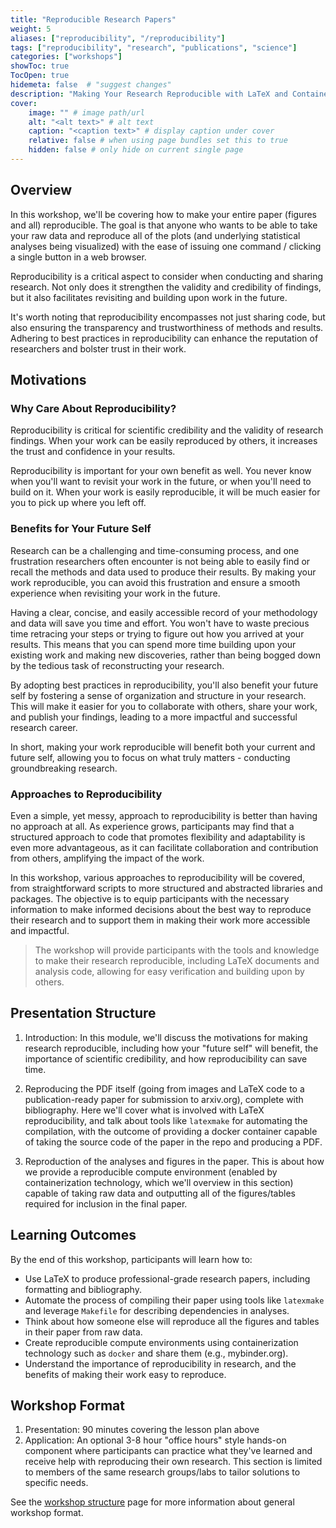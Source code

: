 ```yaml
---
title: "Reproducible Research Papers"
weight: 5
aliases: ["reproducibility", "/reproducibility"]
tags: ["reproducibility", "research", "publications", "science"]
categories: ["workshops"]
showToc: true
TocOpen: true
hidemeta: false  # "suggest changes"
description: "Making Your Research Reproducible with LaTeX and Containerization"
cover:
    image: "" # image path/url
    alt: "<alt text>" # alt text
    caption: "<caption text>" # display caption under cover
    relative: false # when using page bundles set this to true
    hidden: false # only hide on current single page
---
```


## Overview
In this workshop, we'll be covering how to make your entire paper (figures and all) reproducible. The goal is that anyone who wants to be able to take your raw data and reproduce all of the plots (and underlying statistical analyses being visualized) with the ease of issuing one command / clicking a single button in a web browser.

Reproducibility is a critical aspect to consider when conducting and sharing research. Not only does it strengthen the validity and credibility of findings, but it also facilitates revisiting and building upon work in the future.

It's worth noting that reproducibility encompasses not just sharing code, but also ensuring the transparency and trustworthiness of methods and results. Adhering to best practices in reproducibility can enhance the reputation of researchers and bolster trust in their work.

## Motivations

### Why Care About Reproducibility?

Reproducibility is critical for scientific credibility and the validity of research findings. 
When your work can be easily reproduced by others, it increases the trust and confidence in your results.

Reproducibility is important for your own benefit as well.
You never know when you'll want to revisit your work in the future, or when you'll need to build on it. 
When your work is easily reproducible, it will be much easier for you to pick up where you left off. 

### Benefits for Your Future Self

Research can be a challenging and time-consuming process, and one frustration researchers often encounter is not being able to easily find or recall the methods and data used to produce their results.
By making your work reproducible, you can avoid this frustration and ensure a smooth experience when revisiting your work in the future.

Having a clear, concise, and easily accessible record of your methodology and data will save you time and effort.
You won't have to waste precious time retracing your steps or trying to figure out how you arrived at your results.
This means that you can spend more time building upon your existing work and making new discoveries, rather than being bogged down by the tedious task of reconstructing your research.

By adopting best practices in reproducibility, you'll also benefit your future self by fostering a sense of organization and structure in your research. 
This will make it easier for you to collaborate with others, share your work, and publish your findings, leading to a more impactful and successful research career.

In short, making your work reproducible will benefit both your current and future self, allowing you to focus on what truly matters - conducting groundbreaking research.

### Approaches to Reproducibility

Even a simple, yet messy, approach to reproducibility is better than having no approach at all. As experience grows, participants may find that a structured approach to code that promotes flexibility and adaptability is even more advantageous, as it can facilitate collaboration and contribution from others, amplifying the impact of the work.

In this workshop, various approaches to reproducibility will be covered, from straightforward scripts to more structured and abstracted libraries and packages. The objective is to equip participants with the necessary information to make informed decisions about the best way to reproduce their research and to support them in making their work more accessible and impactful.

> The workshop will provide participants with the tools and knowledge to make their research reproducible, including LaTeX documents and analysis code, allowing for easy verification and building upon by others.


## Presentation Structure

1. Introduction: In this module, we'll discuss the motivations for making research reproducible, including how your "future self" will benefit, the importance of scientific credibility, and how reproducibility can save time.

2. Reproducing the PDF itself (going from images and LaTeX code to a publication-ready paper for submission to arxiv.org), complete with bibliography. Here we'll cover what is involved with LaTeX reproducibility, and talk about tools like `latexmake` for automating the compilation, with the outcome of providing a docker container capable of taking the source code of the paper in the repo and producing a PDF.

3. Reproduction of the analyses and figures in the paper. This is about how we provide a reproducible compute environment (enabled by containerization technology, which we'll overview in this section) capable of taking raw data and outputting all of the figures/tables required for inclusion in the final paper.


## Learning Outcomes

By the end of this workshop, participants will learn how to:
- Use LaTeX to produce professional-grade research papers, including formatting and bibliography.
- Automate the process of compiling their paper using tools like `latexmake` and leverage `Makefile` for describing dependencies in analyses.
- Think about how someone else will reproduce all the figures and tables in their paper from raw data.
- Create reproducible compute environments using containerization technology such as `docker` and share them (e.g., mybinder.org).
- Understand the importance of reproducibility in research, and the benefits of making their work easy to reproduce.

## Workshop Format

1. Presentation: 90 minutes covering the lesson plan above
2. Application: An optional 3-8 hour "office hours" style hands-on component where participants can practice what they've learned and receive help with reproducing their own research. This section is limited to members of the same research groups/labs to tailor solutions to specific needs.

See the [workshop structure](/workshops/info) page for more information about general workshop format.